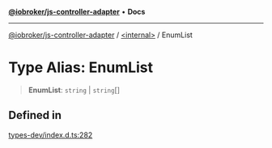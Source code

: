 [**@iobroker/js-controller-adapter**](../../README.md) • **Docs**

***

[@iobroker/js-controller-adapter](../../globals.md) / [\<internal\>](../README.md) / EnumList

# Type Alias: EnumList

> **EnumList**: `string` \| `string`[]

## Defined in

[types-dev/index.d.ts:282](https://github.com/ioBroker/ioBroker.js-controller/blob/6e6387bb66b8177b201746ee5d7461396c3654ed/packages/types-dev/index.d.ts#L282)
